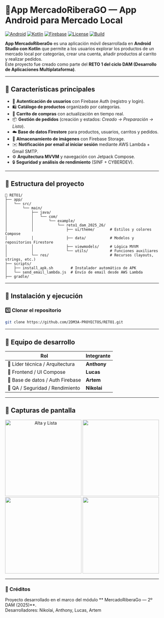# 🛒App MercadoRiberaGO — App Android para Mercado Local

[![Android](https://img.shields.io/badge/Android-Studio-green?logo=android)](https://developer.android.com/studio)
[![Kotlin](https://img.shields.io/badge/Kotlin-2.0.21-blue?logo=kotlin)](https://kotlinlang.org/)
[![Firebase](https://img.shields.io/badge/Firebase-Backend-orange?logo=firebase)](https://firebase.google.com/)
[![License](https://img.shields.io/badge/License-MIT-yellow)](#-licencia)
[![Build](https://img.shields.io/badge/Build-Passing-brightgreen)](https://github.com/2DM3A-PROYECTOS/RETO1/actions)


**App MercadoRiberaGo** es una aplicación móvil desarrollada en **Android Studio con Kotlin** que permite a los usuarios explorar los productos de un mercado local por categorías, crear una cuenta, añadir productos al carrito y realizar pedidos.  
Este proyecto fue creado como parte del **RETO 1 del ciclo DAM (Desarrollo de Aplicaciones Multiplataforma)**.

---

## 🚀 Características principales
- 🔐 **Autenticación de usuarios** con Firebase Auth (registro y login).
- 🛍️ **Catálogo de productos** organizado por categorías.
- 🧺 **Carrito de compras** con actualización en tiempo real.
- 📦 **Gestión de pedidos** (creación y estados: *Creado → Preparación → Listo*).
- ☁️ **Base de datos Firestore** para productos, usuarios, carritos y pedidos.
- 📸 **Almacenamiento de imágenes** con Firebase Storage.
- ✉️ **Notificación por email al iniciar sesión** mediante AWS Lambda + Gmail SMTP.
- ⚙️ **Arquitectura MVVM** y navegación con Jetpack Compose.
- 🔒 **Seguridad y análisis de rendimiento** (SINF + CYBERDEV).

---

## 🧱 Estructura del proyecto
```
📁 RETO1/
├── app/
│   └── src/
│       └── main/
│           ├── java/
│           │   └── com/
│           │       └── example/
│           │           └── reto1_dam_2025_26/
│           │               ├── ui/theme/       # Estilos y colores Compose
│           │               ├── data/           # Modelos y repositorios Firestore
│           │               ├── viewmodels/     # Lógica MVVM
│           │               └── utils/          # Funciones auxiliares
│           └── res/                            # Recursos (layouts, strings, etc.)
├── scripts/
│   ├── install_apk.sh        # Instalador automático de APK
│   └── send_email_lambda.js  # Envío de email desde AWS Lambda
├── gradle/

```
---

## 🧪 Instalación y ejecución

### 1️⃣ Clonar el repositorio
```bash
git clone https://github.com/2DM3A-PROYECTOS/RETO1.git
```
---

## 👥 Equipo de desarrollo
| Rol | Integrante |
|-----|-------------|
| 🧩 Líder técnica / Arquitectura | **Anthony** |
| 🎨 Frontend / UI Compose | **Lucas** |
| 🧮 Base de datos / Auth Firebase | **Artem** |
| 🧰 QA / Seguridad / Rendimiento | **Nikolai** |

---

## 📸 Capturas de pantalla

<div align="center">
  <img src="https://i.ibb.co/Jw3C5m1r/preloader.gif" alt="Alta y Lista" width="250"/>
  <img src="https://i.ibb.co/W4hmbTY0/vaciar-cesta.gif" alt="" width="250"/>
  <img src="https://i.ibb.co/5WTDJbx5/register.gif" alt="" width="250"/>
  <img src="https://i.ibb.co/wh85SYsf/seleccion-y-compra.gif" alt="" width="250"/>
</div>

---

### 🌟 Créditos
Proyecto desarrollado en el marco del módulo ** MercadoRiberaGo — 2º DAM (2025)**.  
Desarrolladores: Nikolai, Anthony, Lucas, Artem
